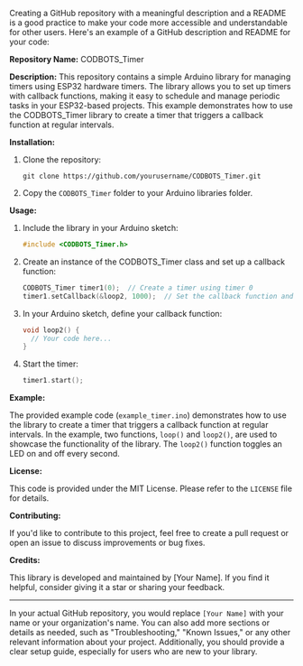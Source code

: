 Creating a GitHub repository with a meaningful description and a README is a good practice to make your code more accessible and understandable for other users. Here's an example of a GitHub description and README for your code:

**Repository Name:** CODBOTS_Timer

**Description:** 
This repository contains a simple Arduino library for managing timers using ESP32 hardware timers. The library allows you to set up timers with callback functions, making it easy to schedule and manage periodic tasks in your ESP32-based projects. This example demonstrates how to use the CODBOTS_Timer library to create a timer that triggers a callback function at regular intervals.

**Installation:**

1. Clone the repository:
   ```
   git clone https://github.com/yourusername/CODBOTS_Timer.git
   ```

2. Copy the `CODBOTS_Timer` folder to your Arduino libraries folder.

**Usage:**
1. Include the library in your Arduino sketch:
   ```cpp
   #include <CODBOTS_Timer.h>
   ```

2. Create an instance of the CODBOTS_Timer class and set up a callback function:
   ```cpp
   CODBOTS_Timer timer1(0);  // Create a timer using timer 0
   timer1.setCallback(&loop2, 1000);  // Set the callback function and delay (1000 ms)
   ```

3. In your Arduino sketch, define your callback function:
   ```cpp
   void loop2() {
     // Your code here...
   }
   ```

4. Start the timer:
   ```cpp
   timer1.start();
   ```

**Example:**

The provided example code (`example_timer.ino`) demonstrates how to use the library to create a timer that triggers a callback function at regular intervals. In the example, two functions, `loop()` and `loop2()`, are used to showcase the functionality of the library. The `loop2()` function toggles an LED on and off every second.

**License:**

This code is provided under the MIT License. Please refer to the `LICENSE` file for details.

**Contributing:**

If you'd like to contribute to this project, feel free to create a pull request or open an issue to discuss improvements or bug fixes.

**Credits:**

This library is developed and maintained by [Your Name]. If you find it helpful, consider giving it a star or sharing your feedback.

---

In your actual GitHub repository, you would replace `[Your Name]` with your name or your organization's name. You can also add more sections or details as needed, such as "Troubleshooting," "Known Issues," or any other relevant information about your project. Additionally, you should provide a clear setup guide, especially for users who are new to your library.
